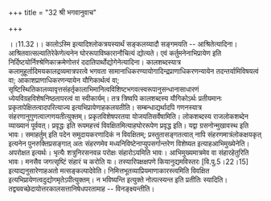 +++
title = "32 श्री भगवानुवाच"

+++
  
  
।।11.32।। कालोऽस्मि इत्यादिश्लोकत्रयस्यार्थं सङ्कलय्यादौ सङ्गमयति --
आश्रितेत्यादिना। आश्रितवात्सल्यातिरेकेणेत्यनेन घोररूपाविष्कारानौचित्यं
द्योत्यते। एवं कर्तुमनेनाभिप्रायेण इति
निर्दिष्टयोर्निश्श्रेणिकाक्रमेणोत्तरं ददातिपार्थोद्योगेनेत्यादिना।
कालशब्दस्यात्र कलामुहूर्तादिमयकालद्रव्यमात्रपरत्वे भगवता
सामानाधिकरण्यायोगादिन्द्रप्राणाधिकरणन्यायेन तदन्तर्यामिविषयत्वं वा;
आकाशप्राणाधिकरणन्यायेन यौगिकार्थत्वं वा;
सृष्टिस्थितिकालव्यावृत्तसंहर्तृकालाभिमानित्वविशिष्टभगवत्स्वरूपानुसन्धानासाधारणं
ध्येयविग्रहविशेषनिष्ठतापरत्वं वा स्वीकार्यम्। तत्र त्रिष्वपि कालशब्दस्य
यौगिकोऽर्थः प्रतीयमानः प्रकृतापेक्षितत्वादपरित्याज्य
इत्यभिप्रायेणाहकलयतीति। सम्बन्धाद्यर्थादपि गणनस्यात्र
संहरणानुगुणत्वात्गणयतीत्युक्तम्। प्रकृतविशेषपरतया योजयतिसर्वेषामिति।
लोकशब्दस्य राजलोकशब्देन व्याख्यानं पूर्ववत्। प्रवृद्धः इति रूपमहत्त्वं
विवक्षितमित्याहघोररूपेण प्रवृद्ध इति। यद्वा ग्रसनोन्मुखावस्थ इति
भावः। समाहर्तुम् इति पदेन समुदायकरणादिकं न विवक्षितम्;
प्रस्तुतासङ्गतत्वात् नापि संहरणमात्रंलोकक्षयकृत् इत्यनेन
पुनरुक्तिप्रसङ्गात् अतः संहरणमेव मध्यनिविष्टेनाप्युपसर्गान्तरेण विशेष्यत
इत्याहआभिमुख्येनेति। अपरोक्षत इत्यर्थः। भृत्यैः शत्रुनिरसनवन्न परोक्षः
संहारोऽयमिति भावः। आभिमुख्यमात्रमेव वा संहारहेतुरिति भावः। मनसैव
जगत्सृष्टिं संहारं च करोति यः। तस्यारिपक्षक्षपणे कियानुद्यमविस्तरः
\[वि.पु.5।22।15\] इत्याद्यनुसारेणाहअतो मत्सङ्कल्पादेवेति।
निमित्तभूतव्याप्रियमाणाकारस्त्वमिति विवक्षित
इत्यभिप्रायेणत्वदुद्योगमृतेऽपीत्युक्तम्। न भविष्यन्ति इत्युक्ते
नोत्पत्स्यन्त इति प्रतीतिः स्यादिति।
तद्व्यवच्छेदायोत्तरकालसत्तानिषेधपरतामाह -- विनङ्क्ष्यन्तीति।  
  
